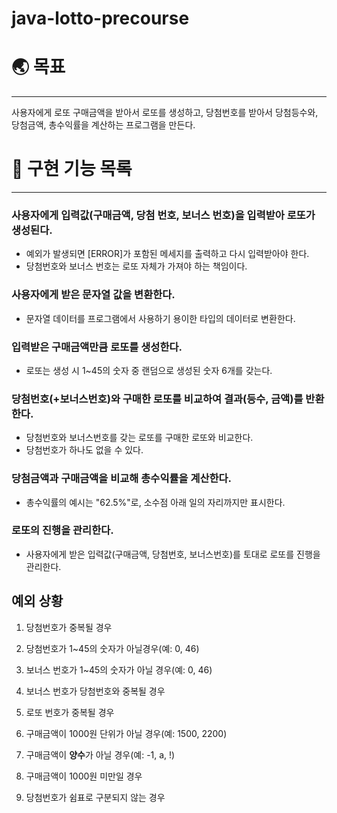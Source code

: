 # java-lotto-precourse

# 🌏 목표

---

사용자에게 로또 구매금액을 받아서 로또를 생성하고, 당첨번호를 받아서 당첨등수와, 당첨금액, 총수익률을 계산하는 프로그램을 만든다.


# 👋 구현 기능 목록

---


### 사용자에게 입력값(구매금액, 당첨 번호, 보너스 번호)을 입력받아 로또가 생성된다.
- 예외가 발생되면 [ERROR]가 포함된 메세지를 출력하고 다시 입력받아야 한다.
- 당첨번호와 보너스 번호는 로또 자체가 가져야 하는 책임이다.

### 사용자에게 받은 문자열 값을 변환한다.
- 문자열 데이터를 프로그램에서 사용하기 용이한 타입의 데이터로 변환한다.

### 입력받은 구매금액만큼 로또를 생성한다.
- 로또는 생성 시 1~45의 숫자 중 랜덤으로 생성된 숫자 6개를 갖는다.

### 당첨번호(+보너스번호)와 구매한 로또를 비교하여 결과(등수, 금액)를 반환한다.
- 당첨번호와 보너스번호를 갖는 로또를 구매한 로또와 비교한다.
- 당첨번호가 하나도 없을 수 있다.

### 당첨금액과 구매금액을 비교해 총수익률을 계산한다.
- 총수익률의 예시는 "62.5%"로, 소수점 아래 일의 자리까지만 표시한다.

### 로또의 진행을 관리한다.
- 사용자에게 받은 입력값(구매금액, 당첨번호, 보너스번호)를 토대로 로또를 진행을 관리한다.


## 예외 상황

1. 당첨번호가 중복될 경우


2. 당첨번호가 1~45의 숫자가 아닐경우(예: 0, 46)


3. 보너스 번호가 1~45의 숫자가 아닐 경우(예: 0, 46)


4. 보너스 번호가 당첨번호와 중복될 경우


5. 로또 번호가 중복될 경우


6. 구매금액이 1000원 단위가 아닐 경우(예: 1500, 2200)


7. 구매금액이 **양수**가 아닐 경우(예: -1, a, !)


8. 구매금액이 1000원 미만일 경우


9. 당첨번호가 쉼표로 구분되지 않는 경우